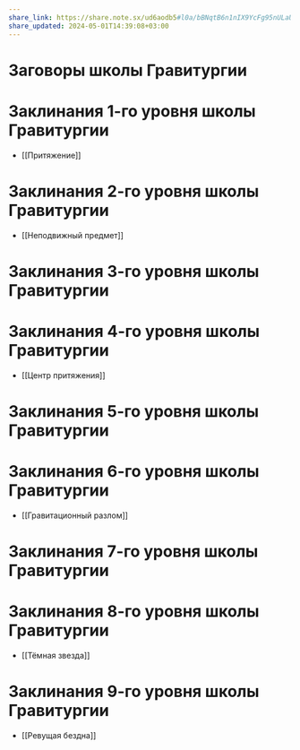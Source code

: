 ```yaml
---
share_link: https://share.note.sx/ud6aodb5#l0a/bBNqtB6n1nIX9YcFg95nULaU1sZIxEOTBQ0tRF4
share_updated: 2024-05-01T14:39:08+03:00
---
```

# Заговоры школы Гравитургии
# Заклинания 1-го уровня школы Гравитургии
- [[Притяжение]]
# Заклинания 2-го уровня школы Гравитургии
- [[Неподвижный предмет]]
# Заклинания 3-го уровня школы Гравитургии
# Заклинания 4-го уровня школы Гравитургии
- [[Центр притяжения]]
# Заклинания 5-го уровня школы Гравитургии
# Заклинания 6-го уровня школы Гравитургии
- [[Гравитационный разлом]]
# Заклинания 7-го уровня школы Гравитургии
# Заклинания 8-го уровня школы Гравитургии
- [[Тёмная звезда]]
# Заклинания 9-го уровня школы Гравитургии
- [[Ревущая бездна]]
